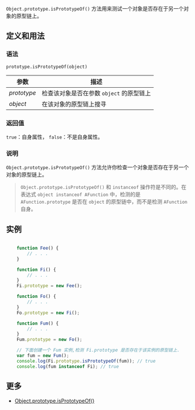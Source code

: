 `Object.prototype.isPrototypeOf()` 方法用来测试一个对象是否存在于另一个对象的原型链上。

## 定义和用法

### 语法

`prototype.isPrototypeOf(object)`

| 参数 | 描述 |
| --- | --- |
| _prototype_ | 检查该对象是否在参数 `object` 的原型链上 |
| _object_ | 在该对象的原型链上搜寻 |

### 返回值

`true`：自身属性， `false`：不是自身属性。

### 说明

`Object.prototype.isPrototypeOf()` 方法允许你检查一个对象是否存在于另一个对象的原型链上。

> `Object.prototype.isPrototypeOf()` 和 `instanceof` 操作符是不同的。在表达式 `object instanceof AFunction` 中，检测的是 `AFunction.prototype` 是否在 `object` 的原型链中，而不是检测 `AFunction` 自身。

## 实例

``` javascript

    function Fee() {
        // . . .
    }

    function Fi() {
        // . . .
    }
    Fi.prototype = new Fee();

    function Fo() {
        // . . .
    }
    Fo.prototype = new Fi();

    function Fum() {
        // . . .
    }
    Fum.prototype = new Fo();

    // 下面创建一个 Fum 实例,检测 Fi.prototype 是否存在于该实例的原型链上.
    var fum = new Fum();
    console.log(Fi.prototype.isPrototypeOf(fum)); // true
    console.log(fum instanceof Fi); // true

```

## 更多

*   [Object.prototype.isPrototypeOf()](https://developer.mozilla.org/zh-CN/docs/Web/JavaScript/Reference/Global_Objects/Object/isPrototypeOf)